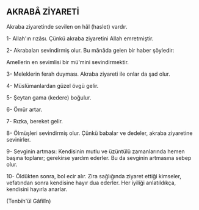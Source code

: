 ## AKRABÂ ZİYARETİ

Akraba ziyaretinde sevilen on hâl (haslet) var­dır.

1- Allah'ın rızâsı. Çünkü akraba ziyaretini Allah emretmiştir.

2- Akrabaları sevindirmiş olur. Bu mânâda ge­len bir haber şöyledir:

Amellerin en sevimlisi bir mü'mini sevin­dirmektir.

3- Meleklerin ferah duyması. Akraba ziyareti ile onlar da şad olur.

4- Müslümanlardan güzel övgü gelir.

5- Şeytan gama (kedere) boğulur.

6- Ömür artar.

7- Rızka, bereket gelir.

8- Ölmüşleri sevindirmiş olur. Çünkü babalar ve dedeler, akraba ziyaretine sevinirler.

9- Sevginin artması: Kendisinin mutlu ve üzün­tülü zamanlarında hemen başına toplanır; gerekirse yardım ederler. Bu da sevginin artmasına sebep olur.

10- Öldükten sonra, bol ecir alır. Zira sağlığında ziyaret ettiği kimseler, vefatından sonra kendisine hayır dua ederler. Her iyiliği anlatıldıkça, kendisini hayırla anarlar.

(Tenbih'ül Gâfilîn)
